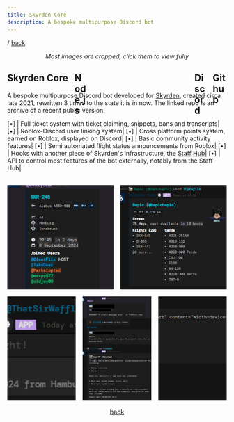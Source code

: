 ```yaml
---
title: Skyrden Core
description: A bespoke multipurpose Discord bot
---
```


/ <a href="javascript:history.back()">back</a>

<div style="text-align: center">
	<i>Most images are cropped, click them to view fully</i>
</div>

<h2 style="display: flex; gap: 10px">Skyrden Core&nbsp;
	<div onmousedown="if (event.button === 1 || event.button === 0) { window.open('https://nodejs.org/', '_blank') }" style="height:2rem; width: 1.76rem; margin-bottom: -5px; background-image: url('/assets/icons/node.svg'); background-repeat: no-repeat; background-size: 1.76rem 2rem;" class="tooltip techIcon">
		<span class="tooltipText">Node.js</span>
	</div>
	<div onmousedown="if (event.button === 1 || event.button === 0) { window.open('https://discord.gg/skyrden', '_blank') }" style="height:2rem; width: 2rem; margin-bottom: -5px; background-image: url('/assets/icons/discord.svg'); background-repeat: no-repeat; background-size: 2rem 2rem;  margin-left: auto" class="tooltip techIcon">
		<span class="tooltipText">Discord</span>
	</div>
	<div onmousedown="if (event.button === 1 || event.button === 0) { window.open('https://github.com/ThatSirWaffles/core', '_blank') }" style="height:2rem; width: 2rem; margin-bottom: -5px; background-image: url('/assets/icons/github.svg'); background-repeat: no-repeat; background-size: 2rem 2rem;" class="tooltip techIcon">
		<span class="tooltipText">Github</span>
	</div>
</h2>

A bespoke multipurpose Discord bot developed for [Skyrden](https://discord.gg/skyrden), created circa late 2021, rewritten 3 times to the state it is in now. The linked repo is an archive of a recent public version.

[•] | Full ticket system with ticket claiming, snippets, bans and transcripts|
[•] | Roblox-Discord user linking system|
[•] | Cross platform points system, earned on Roblox, displayed on Discord|
[•] | Basic community activity features|
[•] | Semi automated flight status announcements from Roblox|
[•] | Hooks with another piece of Skyrden's infrastructure, the [Staff Hub](https://staff.skyrden.com)|
[•] | API to control most features of the bot externally, notably from the Staff Hub|

<br/>

<div style="display: flex; gap: 1rem; flex-direction: column; width: 100%">
	<div style="display: flex; gap: 1rem">
		<img src="/assets/images/skyrdencorestaff.png" style="height: 15rem; flex: 1; width: 0; object-fit: cover"/>
		<img src="/assets/images/skyrdencoreprofile.png" style="height: 15rem; flex: 1; width: 0; object-fit: cover"/>
	</div>
	<div style="display: flex; gap: 1rem">
		<img src="/assets/images/skyrdencoreflightpicker.png" style="height: 15rem; flex: 1; width: 0; object-fit: cover"/>
		<img src="/assets/images/skyrdencoretickets.png" style="height: 15rem; flex: 1; width: 0; object-fit: cover"/>
		<img src="/assets/images/skyrdencoretranscript.png" style="height: 15rem; flex: 1; width: 0; object-fit: cover"/>
	</div>
</div>

<br/>

<div style="text-align: center">
	<a href="javascript:history.back()">back</a>
</div>